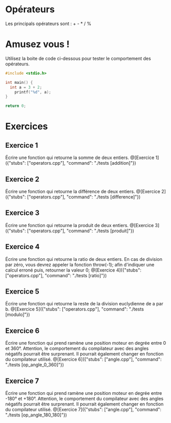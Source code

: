 # Opérateurs

Les principals opérateurs sont : + - * / %

# Amusez vous !

Utilisez la boite de code ci-dessous pour tester le comportement des opérateurs.

```C runnable
#include <stdio.h>

int main() {
  int a = 3 + 2;
	printf("%d", a);
}

return 0;

```


# Exercices



## Exercice 1
Écrire une fonction qui retourne la somme de deux entiers.
@[Exercice 1]({"stubs": ["operators.cpp"], "command": "./tests [addition]"})


## Exercice 2
Écrire une fonction qui retourne la différence de deux entiers.
@[Exercice 2]({"stubs": ["operators.cpp"], "command": "./tests [difference]"})


## Exercice 3
Écrire une fonction qui retourne la produit de deux entiers.
@[Exercice 3]({"stubs": ["operators.cpp"], "command": "./tests [produit]"})


## Exercice 4
Écrire une fonction qui retourne la ratio de deux entiers. En cas de division par zéro, vous devrez appeler la fonction throw(-1); afin d'indiquer une calcul erroné puis, retourner la valeur 0;
@[Exercice 4]({"stubs": ["operators.cpp"], "command": "./tests [ratio]"})


## Exercice 5
Écrire une fonction qui retourne la reste de la division euclydienne de a par b.
@[Exercice 5]({"stubs": ["operators.cpp"], "command": "./tests [modulo]"})


## Exercice 6
Écrire une fonction qui prend ramène une position moteur en degrée entre 0 et 360°. Attention, le comportement du compilateur avec des angles négatifs pourrait être surprenant. Il pourrait également changer en fonction du compilateur utilisé.
@[Exercice 6]({"stubs": ["angle.cpp"], "command": "./tests [op_angle_0_360]"})


## Exercice 7
Écrire une fonction qui prend ramène une position moteur en degrée entre -180° et +180°. Attention, le comportement du compilateur avec des angles négatifs pourrait être surprenant. Il pourrait également changer en fonction du compilateur utilisé.
@[Exercice 7]({"stubs": ["angle.cpp"], "command": "./tests [op_angle_180_180]"})
